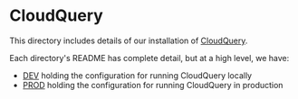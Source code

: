 # CloudQuery
This directory includes details of our installation of [CloudQuery](https://www.cloudquery.io/).

Each directory's README has complete detail, but at a high level, we have:
- [DEV](DEV) holding the configuration for running CloudQuery locally
- [PROD](PROD) holding the configuration for running CloudQuery in production
